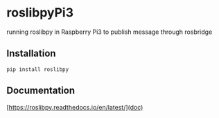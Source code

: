 # roslibpyPi3
running roslibpy in Raspberry Pi3 to publish message through rosbridge

## Installation

``
pip install roslibpy
``

## Documentation

[https://roslibpy.readthedocs.io/en/latest/](doc)

